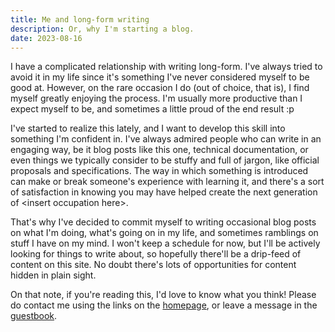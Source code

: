 ```yaml
---
title: Me and long-form writing
description: Or, why I'm starting a blog.
date: 2023-08-16
---
```


I have a complicated relationship with writing long-form. I've always tried to avoid it in my life since it's something I've never considered myself to be good at. However, on the rare occasion I do (out of choice, that is), I find myself greatly enjoying the process. I'm usually more productive than I expect myself to be, and sometimes a little proud of the end result :p

I've started to realize this lately, and I want to develop this skill into something I'm confident in. I've always admired people who can write in an engaging way, be it blog posts like this one, technical documentation, or even things we typically consider to be stuffy and full of jargon, like official proposals and specifications. The way in which something is introduced can make or break someone's experience with learning it, and there's a sort of satisfaction in knowing you may have helped create the next generation of \<insert occupation here\>.

That's why I've decided to commit myself to writing occasional blog posts on what I'm doing, what's going on in my life, and sometimes ramblings on stuff I have on my mind. I won't keep a schedule for now, but I'll be actively looking for things to write about, so hopefully there'll be a drip-feed of content on this site. No doubt there's lots of opportunities for content hidden in plain sight.

On that note, if you're reading this, I'd love to know what you think! Please do contact me using the links on the [homepage](/), or leave a message in the [guestbook](/guestbook).
